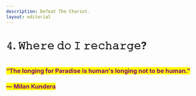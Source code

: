 ```yaml
---
description: Defeat The Chariot.
layout: editorial
---
```


# 𝟺. 𝚆𝚑𝚎𝚛𝚎 𝚍𝚘 𝙸 𝚛𝚎𝚌𝚑𝚊𝚛𝚐𝚎?

<figure><img src="../../../../../../.gitbook/assets/pexels-btgl-♡-11647090.jpg" alt=""><figcaption></figcaption></figure>

### <mark style="color:purple;">“The longing for Paradise is human's longing not to be human.”</mark>&#x20;

### <mark style="color:purple;">― Milan Kundera</mark>
